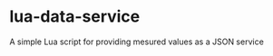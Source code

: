 lua-data-service
================

A simple Lua script for providing mesured values as a JSON service
